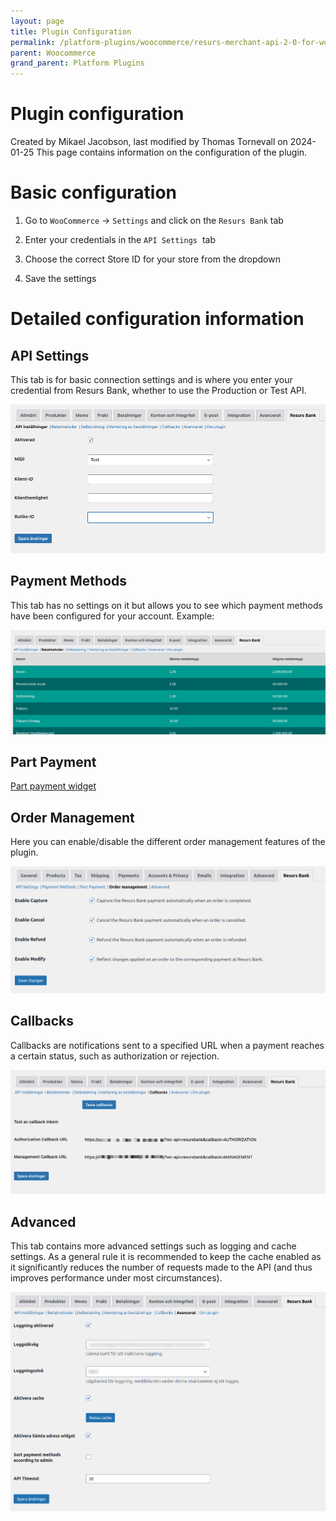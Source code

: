 ```yaml
---
layout: page
title: Plugin Configuration
permalink: /platform-plugins/woocommerce/resurs-merchant-api-2-0-for-woocommerce/plugin-configuration/
parent: Woocommerce
grand_parent: Platform Plugins
---
```




# Plugin configuration 
Created by Mikael Jacobson, last modified by Thomas Tornevall on
2024-01-25
This page contains information on the configuration of the plugin.

# Basic configuration
1.  Go to `WooCommerce` → `Settings` and click on the `Resurs Bank` tab

2.  Enter your credentials in the `API Settings`  tab
3.  Choose the correct Store ID for your store from the dropdown 

4.  Save the settings
# Detailed configuration information
## API Settings
This tab is for basic connection settings and is where you enter your
credential from Resurs Bank, whether to use the Production or Test API.

![](../../../../attachments/91029886/91029981.png)

## Payment Methods
This tab has no settings on it but allows you to see which payment
methods have been configured for your account. Example:

![](../../../../attachments/91029886/131006472.png)

## Part Payment
[Part payment widget](part-payment-widget)

## Order Management
Here you can enable/disable the different order management features of
the plugin.

![](../../../../attachments/91029886/91029889.png)

## Callbacks
Callbacks are notifications sent to a specified URL when a payment
reaches a certain status, such as authorization or rejection.

![](../../../../attachments/91029886/91029987.png)

## Advanced
This tab contains more advanced settings such as logging and cache
settings. As a general rule it is recommended to keep the cache enabled
as it significantly reduces the number of requests made to the API (and
thus improves performance under most circumstances).

![](../../../../attachments/91029886/131006469.png)

